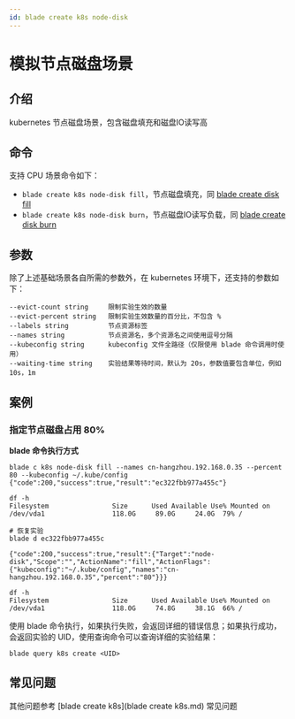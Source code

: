 ```yaml
---
id: blade create k8s node-disk
---
```


# 模拟节点磁盘场景

## 介绍
kubernetes 节点磁盘场景，包含磁盘填充和磁盘IO读写高

## 命令
支持 CPU 场景命令如下：
* `blade create k8s node-disk fill`，节点磁盘填充，同 [blade create disk fill](../../host/disk/blade_create_disk_fill.md)
* `blade create k8s node-disk burn`，节点磁盘IO读写负载，同 [blade create disk burn](../../host/disk/blade_create_disk_burn.md)

## 参数
除了上述基础场景各自所需的参数外，在 kubernetes 环境下，还支持的参数如下：
```
--evict-count string     限制实验生效的数量
--evict-percent string   限制实验生效数量的百分比，不包含 %
--labels string          节点资源标签
--names string           节点资源名，多个资源名之间使用逗号分隔
--kubeconfig string      kubeconfig 文件全路径（仅限使用 blade 命令调用时使用）
--waiting-time string    实验结果等待时间，默认为 20s，参数值要包含单位，例如 10s，1m
```

## 案例
### 指定节点磁盘占用 80%
**blade 命令执行方式**
```shell
blade c k8s node-disk fill --names cn-hangzhou.192.168.0.35 --percent 80 --kubeconfig ~/.kube/config
{"code":200,"success":true,"result":"ec322fbb977a455c"}

df -h
Filesystem                Size      Used Available Use% Mounted on
/dev/vda1                 118.0G     89.0G     24.0G  79% / 

# 恢复实验
blade d ec322fbb977a455c

{"code":200,"success":true,"result":{"Target":"node-disk","Scope":"","ActionName":"fill","ActionFlags":{"kubeconfig":"~/.kube/config","names":"cn-hangzhou.192.168.0.35","percent":"80"}}}

df -h
Filesystem                Size      Used Available Use% Mounted on
/dev/vda1                 118.0G     74.8G     38.1G  66% /
```

使用 blade 命令执行，如果执行失败，会返回详细的错误信息；如果执行成功，会返回实验的 UID，使用查询命令可以查询详细的实验结果：
```
blade query k8s create <UID>
```




## 常见问题
其他问题参考 [blade create k8s](blade create k8s.md) 常见问题